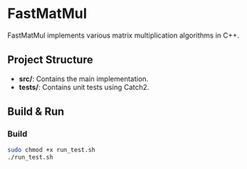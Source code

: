 # FastMatMul

FastMatMul implements various matrix multiplication algorithms in C++. 

## Project Structure
- **src/**: Contains the main implementation.
- **tests/**: Contains unit tests using Catch2.

## Build & Run
### Build

```bash
sudo chmod +x run_test.sh
./run_test.sh
```